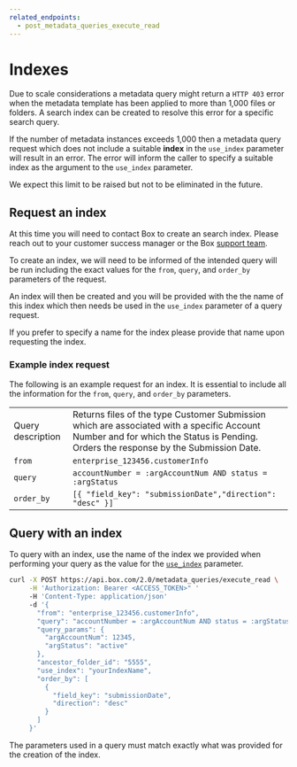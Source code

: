 ```yaml
---
related_endpoints:
  - post_metadata_queries_execute_read
---
```


# Indexes

Due to scale considerations a metadata query might return a `HTTP 403` error
when the metadata template has been applied to more than 1,000 files or folders.
A search index can be created to resolve this error for a specific search query.

If the number of metadata instances exceeds 1,000 then a metadata query request
which does not include a suitable **index** in the `​use_index​` parameter will
result in an error. The error will inform the caller to specify a suitable index
as the argument to the `​use_index​` parameter. 

<Message notice>
  We expect this limit to be raised but not to be eliminated in the future.
</Message>

## Request an index

At this time you will need to contact Box to create an search index. Please
reach out to your customer success manager or the Box [support team][support].

To create an index, we will need to be informed of the intended query will be
run including the exact values for the `from​`, `​query​`, and `​order_by​`
parameters of the request. 

An index will then be created and you will be provided with the the name of this
index which then needs be used in the `​use_index​` parameter of a query
request. 

If you prefer to specify a name for the index please provide that name upon
requesting the index.

### Example index request

The following is an example request for an index. It is essential to include all
the information for the `​from`, `query`, and `order_by​` parameters.

<!-- markdownlint-disable line-length -->

|                   |                                                                                                                                                                                    |
|-------------------|------------------------------------------------------------------------------------------------------------------------------------------------------------------------------------|
| Query description | Returns files of the type Customer Submission which are associated with a specific Account Number and for which the Status is Pending. Orders the response by the Submission Date. |
| `from`            | `enterprise_123456.customerInfo`                                                                                                                                                   |
| `query`           | `accountNumber = :argAccountNum AND status = :argStatus`                                                                                                                           |
| `order_by`        | `[{ "field_key": "submissionDate","direction": "desc" }]`                                                                                                                          |

<!-- markdownlint-enable line-length -->

## Query with an index

To query with an index, use the name of the index we provided when performing
your query as the value for the [`use_index`][use_index] parameter.

```bash
curl -X POST https://api.box.com/2.0/metadata_queries/execute_read \
     -H 'Authorization: Bearer <ACCESS_TOKEN>" '
     -H 'Content-Type: application/json'
     -d '{
       "from": "enterprise_123456.customerInfo",
       "query": "accountNumber = :argAccountNum AND status = :argStatus",
       "query_params": {
         "argAccountNum": 12345,
         "argStatus": "active"
       },
       "ancestor_folder_id": "5555",
       "use_index": "yourIndexName",
       "order_by": [
         {
           "field_key": "submissionDate",
           "direction": "desc"
         }
       ]
     }'
```

<Message warning>
  The parameters used in a query must match exactly what was provided
  for the creation of the index.
</Message>

[support]: https://community.box.com/t5/custom/page/page-id/BoxSearchLithiumTKB
[use_index]: e://post-metadata-queries-execute-read/#param-use_index
